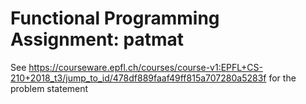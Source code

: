 # Functional Programming Assignment: patmat
See https://courseware.epfl.ch/courses/course-v1:EPFL+CS-210+2018_t3/jump_to_id/478df889faaf49ff815a707280a5283f for the problem statement
